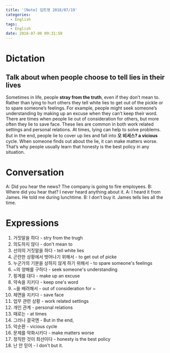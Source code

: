 ```yaml
---
title: '[Note] 입트영 2018/07/19'
categories:
  - English
tags:
  - English
date: 2018-07-06 09:31:50
---
```


# Dictation

## Talk about when people choose to tell lies in their lives

Sometimes in life, people **stray from the truth**, even if they don’t mean to. Rather than lying to hurt others they tell white lies to get out of the pickle or to spare someone’s feelings. For example, people might seek someone’s understanding by making up an excuse when they can’t keep their word. There are times when people lie out of consideration for others, but more often they lie to save face. These lies are common in both work related settings and personal relations. At times, lying can help to solve problems. But in the end, people lie to cover up lies and fall into **오 비셔스? a vicious** cycle. When someone finds out about the lie, it can make matters worse. That’s why people usually learn that honesty is the best policy in any situation. 

# Conversation

A: Did you hear the news? The company is going to fire employees.
B: Where did you hear that? I never heard anything about it.
A: I heard it from James. He told me during lunchtime.
B: I don’t buy it. James tells lies all the time.

# Expressions

1. 거짓말을 하다 - stry from the trugh
2. 의도하지 않다 - don't mean to
3. 선의의 거짓말을 하다 - tell white lies
4. 곤란한 상황에서 벗어나기 위해서 - to get out of picke
5. 누군가의 기분을 상하지 않게 하기 위해서 - to spare someone's feelings
6. ~의 양해를 구하다 - seek someone's understanding
7. 핑계를 대다 - make up an excuse 
8. 약속을 지키다 - keep one's word
9. ~을 배려해서 - out of consideration for ~
10. 체면을 지키다 - save face
11. 업무 관련 상황 - work related settings
12. 개인 관계 - personal relations
13. 때로는 - at times
14. 그러나 결국엔 - But in the end,
15. 악순환 - vicious cycle
16. 문제를 악화시키다 - make matters worse
17. 정직한 것이 최선이다 - honesty is the best policy
18. 난 안 믿어 - I don't but it.